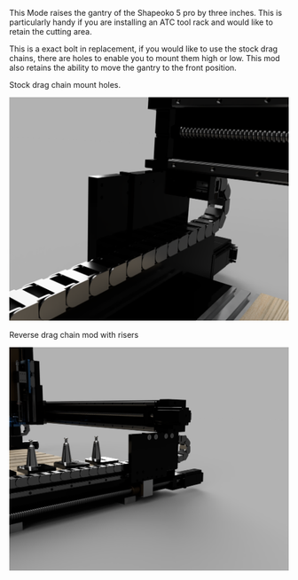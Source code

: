 This Mode raises the gantry of the Shapeoko 5 pro by three inches. This is particularly handy if you are installing an ATC tool rack and would like to retain the cutting area. 

This is a exact bolt in replacement, if you would like to use the stock drag chains, there are holes to enable you to mount them high or low. This mod also retains the ability to move the gantry to the front position. 


Stock drag chain mount holes. 

![Stock mount](Images/Stock%20drag%20chain%20mount.png)


Reverse drag chain mod with risers

![Reverse chain](Images/reverse%20chain%20mount.png)